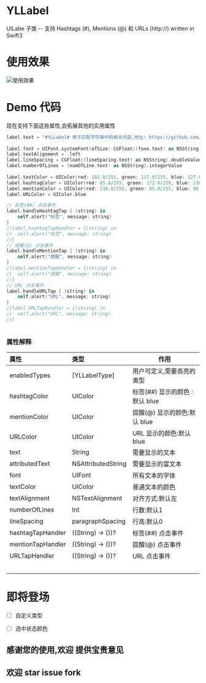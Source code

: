 # YLLabel
UILabe 子类 -- 支持 Hashtags (#), Mentions (@) 和 URLs (http://) written in Swift3



# 使用效果



![使用效果](https://github.com/CoderYLZhang/YLLabel/Demo/img/使用效果.gif)



# Demo 代码

现在支持下面这些属性,会拓展其他的实用属性

```swift
label.text = "#YLLabel# 用于匹配字符串中的相关内容,地址: https://github.com/CoderYLZhang/YLLabel 作者@CoderYLZhang"
        
label.font = UIFont.systemFont(ofSize: CGFloat((fone.text! as NSString).doubleValue))
label.textAlignment = .left
label.lineSpacing = CGFloat((lineSpacing.text! as NSString).doubleValue)
label.numberOfLines = (numOfLine.text! as NSString).integerValue
        
label.textColor = UIColor(red: 102.0/255, green: 117.0/255, blue: 127.0/255, alpha: 1)
label.hashtagColor = UIColor(red: 85.0/255, green: 172.0/255, blue: 238.0/255, alpha: 1)
label.mentionColor = UIColor(red: 238.0/255, green: 85.0/255, blue: 96.0/255, alpha: 1)
label.URLColor = UIColor.blue

// 标签(##) 点击事件
label.handleHashtagTap { (string) in
	self.alert("标签", message: string)
}
//label.hashtagTapHandler = {(string) in
//	self.alert("标签", message: string)
//}
// 提醒(@) 点击事件
label.handleMentionTap { (string) in
	self.alert("提醒", message: string)
}
//label.mentionTapHandler = {(string) in
//	self.alert("提醒", message: string)
//}
// URL 点击事件
label.handleURLTap { (string) in
	self.alert("URL", message: string)
}
//label.URLTapHandler = {(string) in
//	self.alert("URL", message: string)
//}



```



### 属性解释

| 属性                | 类型                 | 作用                     |
| :---------------- | :----------------- | ---------------------- |
| enabledTypes      | [YLLabelType]      | 用户可定义,需要高亮的类型          |
| hashtagColor      | UIColor            | 标签(##)  显示的颜色 :默认 blue |
| mentionColor      | UIColor            | 提醒(@)  显示的颜色:默认 blue   |
| URLColor          | UIColor            | URL  显示的颜色:默认 blue     |
| text              | String             | 需要显示的文本                |
| attributedText    | NSAttributedString | 需要显示的富文本               |
| font              | UIFont             | 所有文本的字体                |
| textColor         | UIColor            | 普通文本的颜色                |
| textAlignment     | NSTextAlignment    | 对齐方式:默认左               |
| numberOfLines     | Int                | 行数:默认1                 |
| lineSpacing       | paragraphSpacing   | 行高:默认0                 |
| hashtagTapHandler | ((String) -> ())?  | 标签(##)  点击事件           |
| mentionTapHandler | ((String) -> ())?  | 提醒(@)  点击事件            |
| URLTapHandler     | ((String) -> ())?  | URL  点击事件              |
|                   |                    |                        |
|                   |                    |                        |
|                   |                    |                        |
|                   |                    |                        |
|                   |                    |                        |



# 即将登场

-[ ] 自定义类型


-[ ] 选中状态颜色



## 感谢您的使用,欢迎 提供宝贵意见

## 欢迎  star issue fork

















